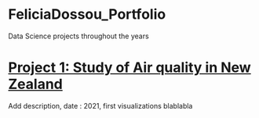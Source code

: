 # FeliciaDossou_Portfolio
Data Science projects throughout the years

# [Project 1: Study of Air quality in New Zealand](https://github.com/feliciadss/FeliciaDossou_Portfolio/blob/master/QualitAirF3csv.html)
 Add description, date : 2021, first visualizations blablabla
